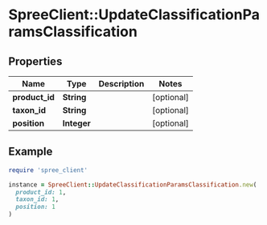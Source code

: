 # SpreeClient::UpdateClassificationParamsClassification

## Properties

| Name | Type | Description | Notes |
| ---- | ---- | ----------- | ----- |
| **product_id** | **String** |  | [optional] |
| **taxon_id** | **String** |  | [optional] |
| **position** | **Integer** |  | [optional] |

## Example

```ruby
require 'spree_client'

instance = SpreeClient::UpdateClassificationParamsClassification.new(
  product_id: 1,
  taxon_id: 1,
  position: 1
)
```

